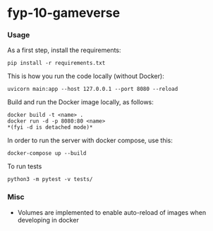 # fyp-10-gameverse

### Usage

As a first step, install the requirements:

```
pip install -r requirements.txt
```

This is how you run the code locally (without Docker):

```
uvicorn main:app --host 127.0.0.1 --port 8080 --reload
```

Build and run the Docker image locally, as follows:

```
docker build -t <name> .
docker run -d -p 8080:80 <name>
*(fyi -d is detached mode)*
```

In order to run the server with docker compose, use this:

```
docker-compose up --build
```

To run tests
```
python3 -m pytest -v tests/
```

### Misc

- Volumes are implemented to enable auto-reload of images when developing in docker

